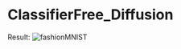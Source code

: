 # ClassifierFree_Diffusion

Result:
![fashionMNIST](https://github.com/user-attachments/assets/99bcd828-8756-48cb-aaa2-c25ba304ec15)
